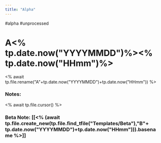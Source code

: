 ```yaml
---
title: "Alpha"
---
```

#alpha #unprocessed
# A<% tp.date.now("YYYYMMDD")%><% tp.date.now("HHmm")%>
<% await tp.file.rename("A"+tp.date.now("YYYYMMDD")+tp.date.now("HHmm")) %>
### Notes: 
<% await tp.file.cursor() %>
### Beta Note: [[<% (await tp.file.create_new(tp.file.find_tfile("Templates/Beta"),"B"+ tp.date.now("YYYYMMDD")+tp.date.now("HHmm"))).basename %>]]
